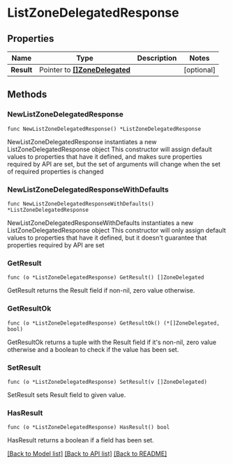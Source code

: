 # ListZoneDelegatedResponse

## Properties

Name | Type | Description | Notes
------------ | ------------- | ------------- | -------------
**Result** | Pointer to [**[]ZoneDelegated**](ZoneDelegated.md) |  | [optional] 

## Methods

### NewListZoneDelegatedResponse

`func NewListZoneDelegatedResponse() *ListZoneDelegatedResponse`

NewListZoneDelegatedResponse instantiates a new ListZoneDelegatedResponse object
This constructor will assign default values to properties that have it defined,
and makes sure properties required by API are set, but the set of arguments
will change when the set of required properties is changed

### NewListZoneDelegatedResponseWithDefaults

`func NewListZoneDelegatedResponseWithDefaults() *ListZoneDelegatedResponse`

NewListZoneDelegatedResponseWithDefaults instantiates a new ListZoneDelegatedResponse object
This constructor will only assign default values to properties that have it defined,
but it doesn't guarantee that properties required by API are set

### GetResult

`func (o *ListZoneDelegatedResponse) GetResult() []ZoneDelegated`

GetResult returns the Result field if non-nil, zero value otherwise.

### GetResultOk

`func (o *ListZoneDelegatedResponse) GetResultOk() (*[]ZoneDelegated, bool)`

GetResultOk returns a tuple with the Result field if it's non-nil, zero value otherwise
and a boolean to check if the value has been set.

### SetResult

`func (o *ListZoneDelegatedResponse) SetResult(v []ZoneDelegated)`

SetResult sets Result field to given value.

### HasResult

`func (o *ListZoneDelegatedResponse) HasResult() bool`

HasResult returns a boolean if a field has been set.


[[Back to Model list]](../README.md#documentation-for-models) [[Back to API list]](../README.md#documentation-for-api-endpoints) [[Back to README]](../README.md)


